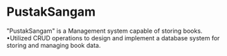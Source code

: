 # PustakSangam
"PustakSangam" is a Management system capable of storing books. •Utilized CRUD operations to design and implement a database system for storing and managing book data. 
